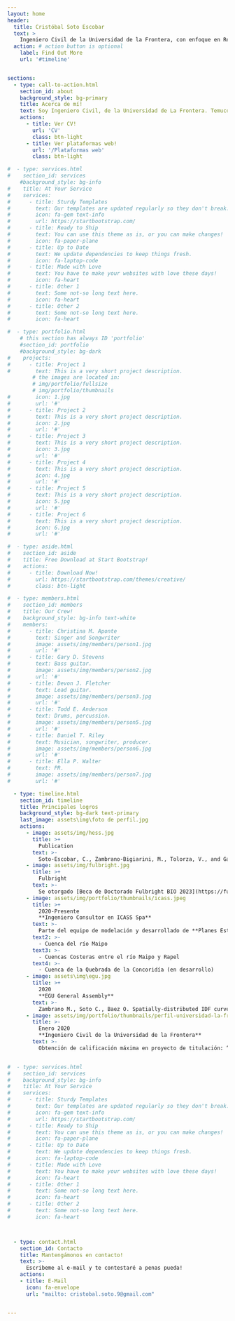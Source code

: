 ```yaml
---
layout: home
header:
  title: Cristóbal Soto Escobar
  text: >
    Ingeniero Civil de la Universidad de la Frontera, con enfoque en Recursos hídricos
  action: # action button is optional
    label: Find Out More
    url: '#timeline'


sections:
  - type: call-to-action.html
    section_id: about
    background_style: bg-primary
    title: Acerca de mí!
    text: Soy Ingeniero Civil, de la Universidad de La Frontera. Temuco, Región de La Araucanía. Me titule en enero del 2020, desde entonces me he enfocado en el estudio de los recursos hídricos, trabajando en estudios de Planes Estrategicos de Gestión Hídrica, estudios hidrologicos y desarrollando modelos superficiales e integrados. Adicionalmente me he especializado en el desarrollo de plataformas de visualización de datos hidrológicos espaciales y temporales.
    actions:
      - title: Ver CV!
        url: 'CV'
        class: btn-light
      - title: Ver plataformas web!
        url: '/Plataformas web'
        class: btn-light

#  - type: services.html
#    section_id: services
    #background_style: bg-info
#    title: At Your Service
#    services:
#      - title: Sturdy Templates
#        text: Our templates are updated regularly so they don't break.
#        icon: fa-gem text-info
#        url: https://startbootstrap.com/
#      - title: Ready to Ship
#        text: You can use this theme as is, or you can make changes!
#        icon: fa-paper-plane
#      - title: Up to Date
#        text: We update dependencies to keep things fresh.
#        icon: fa-laptop-code
#      - title: Made with Love
#        text: You have to make your websites with love these days!
#        icon: fa-heart
#      - title: Other 1
#        text: Some not-so long text here.
#        icon: fa-heart
#      - title: Other 2
#        text: Some not-so long text here.
#        icon: fa-heart

#  - type: portfolio.html
    # this section has always ID 'portfolio'
    #section_id: portfolio
    #background_style: bg-dark
#    projects:
#      - title: Project 1
#        text: This is a very short project description.
        # the images are located in:
        # img/portfolio/fullsize
        # img/portfolio/thumbnails
#        icon: 1.jpg
#        url: '#'
#      - title: Project 2
#        text: This is a very short project description.
#        icon: 2.jpg
#        url: '#'
#      - title: Project 3
#        text: This is a very short project description.
#        icon: 3.jpg
#        url: '#'
#      - title: Project 4
#        text: This is a very short project description.
#        icon: 4.jpg
#        url: '#'
#      - title: Project 5
#        text: This is a very short project description.
#        icon: 5.jpg
#        url: '#'
#      - title: Project 6
#        text: This is a very short project description.
#        icon: 6.jpg
#        url: '#'

#  - type: aside.html
#    section_id: aside
#    title: Free Download at Start Bootstrap!
#    actions:
#      - title: Download Now!
#        url: https://startbootstrap.com/themes/creative/
#        class: btn-light

#  - type: members.html
#    section_id: members
#    title: Our Crew!
#    background_style: bg-info text-white
#    members:
#      - title: Christina M. Aponte
#        text: Singer and Songwriter
#        image: assets/img/members/person1.jpg
#        url: '#'
#      - title: Gary D. Stevens
#        text: Bass guitar.
#        image: assets/img/members/person2.jpg
#        url: '#'
#      - title: Devon J. Fletcher
#        text: Lead guitar.
#        image: assets/img/members/person3.jpg
#        url: '#'
#      - title: Todd E. Anderson
#        text: Drums, percussion.
#        image: assets/img/members/person5.jpg
#        url: '#'
#      - title: Daniel T. Riley
#        text: Musician, songwriter, producer.
#        image: assets/img/members/person6.jpg
#        url: '#'
#      - title: Ella P. Walter
#        text: PR.
#        image: assets/img/members/person7.jpg
#        url: '#'

  - type: timeline.html
    section_id: timeline
    title: Principales logros
    background_style: bg-dark text-primary
    last_image: assets\img\foto de perfil.jpg
    actions:
      - image: assets/img/hess.jpg
        title: >+
          Publication
        text: >-
          Soto-Escobar, C., Zambrano-Bigiarini, M., Tolorza, V., and Garreaud, R.: Gridded Intensit-Duration-Frequency (IDF) curves: understanding precipitation extremes in a drying climate, EGUsphere [preprint], [_https://doi.org/10.5194/egusphere-2025-621_](https://doi.org/10.5194/egusphere-2025-621), 2025.
      - image: assets/img/fulbright.jpg
        title: >+
          Fulbright
        text: >-
          Se otorgado [Beca de Doctorado Fulbright BIO 2023](https://fulbrightchile.cl/becas/beca-de-doctorado-igualdad-de-oportunidades-fulbright-anid-beca-bio/) para comenzar 2026, ver noticia en [Link](https://ingenieriacivil.ufro.cl/noticias/beca-fulbright.html)
      - image: assets/img/portfolio/thumbnails/icass.jpeg
        title: >+
          2020-Presente
          **Ingeniero Consultor en ICASS Spa**
        text: >-
          Parte del equipo de modelación y desarrollado de **Planes Estrategicos de Gestión de Recursos Hídricos (DGA)** en:
        text2: >-
          - Cuenca del río Maipo
        text3: >-
          - Cuencas Costeras entre el río Maipo y Rapel
        text4: >-
          - Cuenca de la Quebrada de la Concoridía (en desarrollo)
      - image: assets\img\egu.jpg
        title: >+
          2020
          **EGU General Assembly**
        text: >-
          Zambrano M., Soto C., Baez O. Spatially-distributed IDF curves for Center-Southern Chile using IMERG, EGU General Assembly 2020, Online, 4–8 May 2020, EGU2020-21091. [Ver](/Poster_EGU_2020)
      - image: assets/img/portfolio/thumbnails/perfil-universidad-la-frontera.jpeg
        title: >-
          Enero 2020
          **Ingeniero Civil de la Universidad de la Frontera**
        text: >-
          Obtención de calificación máxima en proyecto de titulación: “Construcción de curvas Intensidad-Duración-Frecuencia de alta resolución espacial en la zona Centro-Sur de Chile”


#  - type: services.html
#    section_id: services
#    background_style: bg-info
#    title: At Your Service
#    services:
#      - title: Sturdy Templates
#        text: Our templates are updated regularly so they don't break.
#        icon: fa-gem text-info
#        url: https://startbootstrap.com/
#      - title: Ready to Ship
#        text: You can use this theme as is, or you can make changes!
#        icon: fa-paper-plane
#      - title: Up to Date
#        text: We update dependencies to keep things fresh.
#        icon: fa-laptop-code
#      - title: Made with Love
#        text: You have to make your websites with love these days!
#        icon: fa-heart
#      - title: Other 1
#        text: Some not-so long text here.
#        icon: fa-heart
#      - title: Other 2
#        text: Some not-so long text here.
#        icon: fa-heart



  - type: contact.html
    section_id: Contacto
    title: Mantengámonos en contacto!
    text: >-
      Escribeme al e-mail y te contestaré a penas pueda!
    actions:
    - title: E-Mail
      icon: fa-envelope
      url: "mailto: cristobal.soto.9@gmail.com"


---
```

